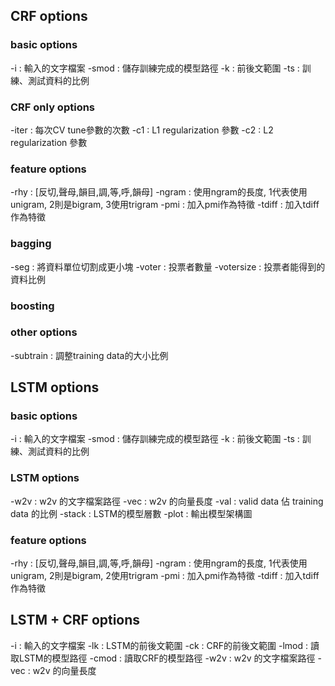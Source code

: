 ## CRF options

### basic options
-i     : 輸入的文字檔案
-smod  : 儲存訓練完成的模型路徑
-k     : 前後文範圍
-ts    : 訓練、測試資料的比例

### CRF only options
-iter : 每次CV tune參數的次數
-c1   : L1 regularization 參數
-c2   : L2 regularization 參數

### feature options
-rhy   : [反切,聲母,韻目,調,等,呼,韻母]
-ngram : 使用ngram的長度, 1代表使用unigram, 2則是bigram, 3使用trigram
-pmi   : 加入pmi作為特徵
-tdiff : 加入tdiff作為特徵

### bagging
-seg : 將資料單位切割成更小塊
-voter : 投票者數量
-votersize : 投票者能得到的資料比例

### boosting

### other options
-subtrain : 調整training data的大小比例


## LSTM options

### basic options
-i     : 輸入的文字檔案
-smod  : 儲存訓練完成的模型路徑
-k     : 前後文範圍
-ts    : 訓練、測試資料的比例

### LSTM options
-w2v   : w2v 的文字檔案路徑
-vec   : w2v 的向量長度
-val   : valid data 佔 training data 的比例
-stack : LSTM的模型層數
-plot  : 輸出模型架構圖

### feature options
-rhy   : [反切,聲母,韻目,調,等,呼,韻母]
-ngram : 使用ngram的長度, 1代表使用unigram, 2則是bigram, 2使用trigram
-pmi   : 加入pmi作為特徵
-tdiff : 加入tdiff作為特徵

## LSTM + CRF options
-i    : 輸入的文字檔案
-lk   : LSTM的前後文範圍
-ck   : CRF的前後文範圍
-lmod : 讀取LSTM的模型路徑
-cmod : 讀取CRF的模型路徑
-w2v  : w2v 的文字檔案路徑
-vec  : w2v 的向量長度
